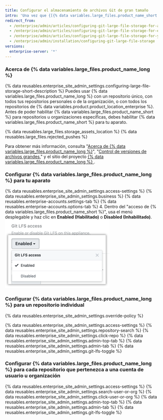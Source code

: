 ```yaml
---
title: Configurar el almacenamiento de archivos Git de gran tamaño
intro: 'Una vez que {[{% data variables.large_files.product_name_short %} está instalado], (/articles/installing-git-large-file-storage/), deberás asociarlo con un archivo de gran tamaño en tu repositorio.'
redirect_from:
  - /enterprise/admin/articles/configuring-git-large-file-storage-for-a-repository/
  - /enterprise/admin/articles/configuring-git-large-file-storage-for-every-repository-owned-by-a-user-account-or-organization/
  - /enterprise/admin/articles/configuring-git-large-file-storage-for-your-appliance/
  - /enterprise/admin/installation/configuring-git-large-file-storage
versions:
  enterprise-server: '*'
---
```


### Acerca de {% data variables.large_files.product_name_long %}

{% data reusables.enterprise_site_admin_settings.configuring-large-file-storage-short-description %} Puedes usar {% data variables.large_files.product_name_long %} con un repositorio único, con todos tus repositorios personales o de la organización, o con todos los repositorios de {% data variables.product.product_location_enterprise %}. Antes de poder habilitar {% data variables.large_files.product_name_short %} para repositorios u organizaciones específicas, debes habilitar {% data variables.large_files.product_name_short %} para tu aparato.

{% data reusables.large_files.storage_assets_location %}
{% data reusables.large_files.rejected_pushes %}

Para obtener más información, consulta "[Acerca de {% data variables.large_files.product_name_long %}](/articles/about-git-large-file-storage)", "[Control de versiones de archivos grandes](/enterprise/user/articles/versioning-large-files/)," y el sitio del proyecto [{% data variables.large_files.product_name_long %} ](https://git-lfs.github.com/).

### Configurar {% data variables.large_files.product_name_long %} para tu aparato

{% data reusables.enterprise_site_admin_settings.access-settings %}
{% data reusables.enterprise_site_admin_settings.business %}
{% data reusables.enterprise-accounts.settings-tab %}
{% data reusables.enterprise-accounts.options-tab %}
4. Dentro del "acceso de {% data variables.large_files.product_name_short %}", usa el menú desplegable y haz clic en **Enabled (Habilitado)** o **Disabled (Inhabilitado)**. ![Acceso a LFS de Git](/assets/images/enterprise/site-admin-settings/git-lfs-admin-center.png)

### Configurar {% data variables.large_files.product_name_long %} para un repositorio individual

{% data reusables.enterprise_site_admin_settings.override-policy %}

{% data reusables.enterprise_site_admin_settings.access-settings %}
{% data reusables.enterprise_site_admin_settings.repository-search %}
{% data reusables.enterprise_site_admin_settings.click-repo %}
{% data reusables.enterprise_site_admin_settings.admin-top-tab %}
{% data reusables.enterprise_site_admin_settings.admin-tab %}
{% data reusables.enterprise_site_admin_settings.git-lfs-toggle %}

### Configurar {% data variables.large_files.product_name_long %} para cada repositorio que pertenezca a una cuenta de usuario u organización

{% data reusables.enterprise_site_admin_settings.access-settings %}
{% data reusables.enterprise_site_admin_settings.search-user-or-org %}
{% data reusables.enterprise_site_admin_settings.click-user-or-org %}
{% data reusables.enterprise_site_admin_settings.admin-top-tab %}
{% data reusables.enterprise_site_admin_settings.admin-tab %}
{% data reusables.enterprise_site_admin_settings.git-lfs-toggle %}
